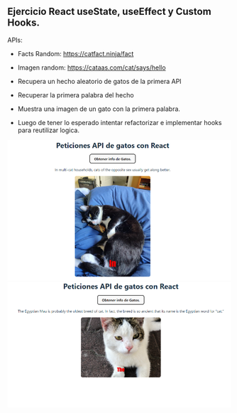 ## Ejercicio React useState, useEffect y Custom Hooks.
APIs:

- Facts Random: https://catfact.ninja/fact

- Imagen random: https://cataas.com/cat/says/hello

- Recupera un hecho aleatorio de gatos de la primera API

- Recuperar la primera palabra del hecho

- Muestra una imagen de un gato con la primera palabra.

- Luego de tener lo esperado intentar refactorizar e implementar hooks para reutilizar logica.


<img src="./src/assets/images/portada-1.png" alt="Imagen practica 1">

<img src="./src/assets/images/portada-2.png" alt="Imagen practica 2">